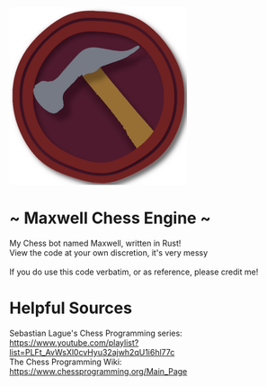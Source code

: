 ![](/icon/Maxwell_316x316.png)
# ~ Maxwell Chess Engine ~
 My Chess bot named Maxwell, written in Rust!<br>
 View the code at your own discretion, it's very messy<br><br>
 If you do use this code verbatim, or as reference, please credit me!

# Helpful Sources
 Sebastian Lague's Chess Programming series:<br>
  https://www.youtube.com/playlist?list=PLFt_AvWsXl0cvHyu32ajwh2qU1i6hl77c<br>
 The Chess Programming Wiki:<br>
  https://www.chessprogramming.org/Main_Page<br>
